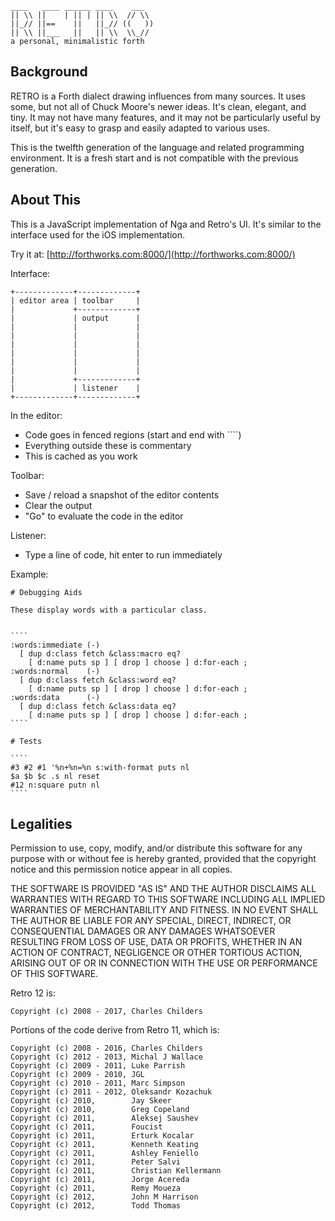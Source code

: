     ____   ____ ______ ____    ___
    || \\ ||    | || | || \\  // \\
    ||_// ||==    ||   ||_// ((   ))
    || \\ ||___   ||   || \\  \\_//
    a personal, minimalistic forth

## Background

RETRO is a Forth dialect drawing influences from many sources. It uses
some, but not all of Chuck Moore's newer ideas. It's clean, elegant,
and tiny. It may not have many features, and it may not be particularly
useful by itself, but it's easy to grasp and easily adapted to various
uses.

This is the twelfth generation of the language and related programming
environment. It is a fresh start and is not compatible with the
previous generation.

## About This

This is a JavaScript implementation of Nga and Retro's UI. It's similar
to the interface used for the iOS implementation.

Try it at: [http://forthworks.com:8000/](http://forthworks.com:8000/)

Interface:

    +-------------+-------------+
    | editor area | toolbar     |
    |             +-------------+
    |             | output      |
    |             |             |
    |             |             |
    |             |             |
    |             |             |
    |             |             |
    |             |             |
    |             +-------------+
    |             | listener    |
    +-------------+-------------+

In the editor:

* Code goes in fenced regions (start and end with ````)
* Everything outside these is commentary
* This is cached as you work

Toolbar:

* Save / reload a snapshot of the editor contents
* Clear the output
* "Go" to evaluate the code in the editor

Listener:

* Type a line of code, hit enter to run immediately

Example:

    # Debugging Aids

    These display words with a particular class.


    ````
    :words:immediate (-)
      [ dup d:class fetch &class:macro eq?
        [ d:name puts sp ] [ drop ] choose ] d:for-each ;
    :words:normal    (-)
      [ dup d:class fetch &class:word eq?
        [ d:name puts sp ] [ drop ] choose ] d:for-each ;
    :words:data      (-)
      [ dup d:class fetch &class:data eq?
        [ d:name puts sp ] [ drop ] choose ] d:for-each ;
    ````

    # Tests

    ````
    #3 #2 #1 '%n+%n=%n s:with-format puts nl
    $a $b $c .s nl reset
    #12 n:square putn nl
    ````

## Legalities

Permission to use, copy, modify, and/or distribute this software for
any purpose with or without fee is hereby granted, provided that the
copyright notice and this permission notice appear in all copies.

THE SOFTWARE IS PROVIDED "AS IS" AND THE AUTHOR DISCLAIMS ALL
WARRANTIES WITH REGARD TO THIS SOFTWARE INCLUDING ALL IMPLIED
WARRANTIES OF MERCHANTABILITY AND FITNESS. IN NO EVENT SHALL THE
AUTHOR BE LIABLE FOR ANY SPECIAL, DIRECT, INDIRECT, OR CONSEQUENTIAL
DAMAGES OR ANY DAMAGES WHATSOEVER RESULTING FROM LOSS OF USE, DATA OR
PROFITS, WHETHER IN AN ACTION OF CONTRACT, NEGLIGENCE OR OTHER
TORTIOUS ACTION, ARISING OUT OF OR IN CONNECTION WITH THE USE OR
PERFORMANCE OF THIS SOFTWARE.

Retro 12 is:

    Copyright (c) 2008 - 2017, Charles Childers

Portions of the code derive from Retro 11, which is:

    Copyright (c) 2008 - 2016, Charles Childers
    Copyright (c) 2012 - 2013, Michal J Wallace
    Copyright (c) 2009 - 2011, Luke Parrish
    Copyright (c) 2009 - 2010, JGL
    Copyright (c) 2010 - 2011, Marc Simpson
    Copyright (c) 2011 - 2012, Oleksandr Kozachuk
    Copyright (c) 2010,        Jay Skeer
    Copyright (c) 2010,        Greg Copeland
    Copyright (c) 2011,        Aleksej Saushev
    Copyright (c) 2011,        Foucist
    Copyright (c) 2011,        Erturk Kocalar
    Copyright (c) 2011,        Kenneth Keating
    Copyright (c) 2011,        Ashley Feniello
    Copyright (c) 2011,        Peter Salvi
    Copyright (c) 2011,        Christian Kellermann
    Copyright (c) 2011,        Jorge Acereda
    Copyright (c) 2011,        Remy Moueza
    Copyright (c) 2012,        John M Harrison
    Copyright (c) 2012,        Todd Thomas
